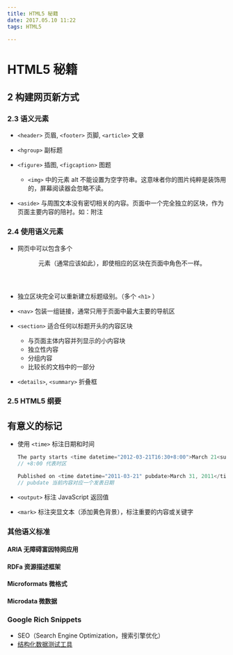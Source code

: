 ```yaml
---
title: HTML5 秘籍
date: 2017.05.10 11:22
tags: HTML5

---
```


# HTML5 秘籍

## 2 构建网页新方式

### 2.3 语义元素

+ `<header>` 页眉, `<footer>` 页脚, `<article>` 文章
+ `<hgroup>` 副标题
+ `<figure>` 插图, `<figcaption>` 图题

    + `<img>` 中的元素 alt 不能设置为空字符串。这意味者你的图片纯粹是装饰用的，屏幕阅读器会忽略不读。
+ `<aside>` 与周围文本没有密切相关的内容。页面中一个完全独立的区块，作为页面主要内容的陪衬。如：附注

### 2.4 使用语义元素

+ 网页中可以包含多个 <header> 元素（通常应该如此），即使相应的区块在页面中角色不一样。
+ 独立区块完全可以重新建立标题级别。（多个 `<h1>` ）
+ `<nav>` 包装一组链接，通常只用于页面中最大主要的导航区
+ `<section>` 适合任何以标题开头的内容区块

    + 与页面主体内容并列显示的小内容块
    + 独立性内容
    + 分组内容
    + 比较长的文档中的一部分
+ `<details>`, `<summary>` 折叠框

### 2.5 HTML5 纲要

## 有意义的标记

+ 使用  `<time>` 标注日期和时间

    ```Java
    The party starts <time datetime="2012-03-21T16:30+8:00">March 21<sup>st</sup>at 4:30 p.m.</time>
    // +8:00 代表时区
    
    Published on <time datetime="2011-03-21" pubdate>March 31, 2011</time>
    // pubdate 当前内容对应一个发表日期
    ```

+ `<output>` 标注 JavaScript 返回值
+ `<mark>` 标注突显文本（添加黄色背景），标注重要的内容或关键字

### 其他语义标准

#### ARIA 无障碍富因特网应用

#### RDFa 资源描述框架

#### Microformats 微格式

#### Microdata 微数据

### Google Rich Snippets

+ SEO（Search Engine Optimization，搜索引擎优化）
+ [结构化数据测试工具](https://search.google.com/structured-data/testing-tool)

